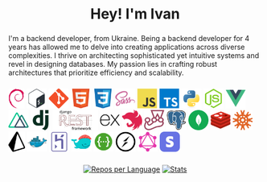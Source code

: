 <h1 align="center">Hey! I'm Ivan </h1>

###
<div align="left">
<p> I'm a backend developer, from Ukraine. 
Being a backend developer for 4 years has allowed me to delve into creating applications across diverse complexities. 
I thrive on architecting sophisticated yet intuitive systems and revel in designing databases. 
My passion lies in crafting robust architectures that prioritize efficiency and scalability.
</p>
</div>

###

<div align="left">
  <img src="https://raw.githubusercontent.com/mebius01/mebius01/main/img/debian.png" height="40" alt="debian" />
  <img src="https://raw.githubusercontent.com/mebius01/mebius01/main/img/bash.svg" height="40" alt="bash"/> 
  <img src="https://raw.githubusercontent.com/mebius01/mebius01/main/img/git.svg" height="40" alt="git" />
  <img src="https://raw.githubusercontent.com/mebius01/mebius01/main/img/html.svg" height="40" alt="html" /> 
  <img src="https://raw.githubusercontent.com/mebius01/mebius01/main/img/css.svg" height="40" alt="css" /> 
  <img src="https://raw.githubusercontent.com/mebius01/mebius01/main/img/sass.svg" height="40" alt="sass" /> 
  <img src="https://raw.githubusercontent.com/mebius01/mebius01/main/img/js.svg" height="40" alt="js" /> 
  <img src="https://raw.githubusercontent.com/mebius01/mebius01/main/img/ts.svg" height="40" alt="ts" /> 
  <img src="https://raw.githubusercontent.com/mebius01/mebius01/main/img/python.svg" height="40" alt="python" /> 
  <img src="https://raw.githubusercontent.com/mebius01/mebius01/main/img/node.svg" height="40" alt="nodejs" /> 
  <img src="https://raw.githubusercontent.com/mebius01/mebius01/main/img/vue.svg" height="40" alt="vuejs" /> 
  <img src="https://raw.githubusercontent.com/mebius01/mebius01/main/img/nuxt.svg" height="40" alt="nuxtjs" /> 
  <img src="https://raw.githubusercontent.com/mebius01/mebius01/main/img/django.svg" height="40" alt="django" /> 
  <img src="https://raw.githubusercontent.com/mebius01/mebius01/main/img/drf.png" height="40" alt="django rest framework"/>
  <img src="https://raw.githubusercontent.com/mebius01/mebius01/main/img/express.svg" height="40" alt="express" /> 
  <img src="https://raw.githubusercontent.com/mebius01/mebius01/main/img/nest.svg" height="40" alt="nestjs" /> 
  <img src="https://raw.githubusercontent.com/mebius01/mebius01/main/img/jest.svg" height="40" alt="jest" /> 
  <img src="https://raw.githubusercontent.com/mebius01/mebius01/main/img/pg.svg" height="40" alt="postgres" /> 
  <img src="https://raw.githubusercontent.com/mebius01/mebius01/main/img/mongodb.svg" height="40" alt="mongodb" />
  <img src="https://raw.githubusercontent.com/mebius01/mebius01/main/img/redis.svg" height="40" alt="redis" /> 
  <img src="https://raw.githubusercontent.com/mebius01/mebius01/main/img/knex.png" height="40" alt="knex" /> 
  <img src="https://raw.githubusercontent.com/mebius01/mebius01/main/img/prisma.png" height="40" alt="prisma" />
  <img src="https://raw.githubusercontent.com/mebius01/mebius01/main/img/docker.svg" height="40" alt="docker" /> 
  <img src="https://raw.githubusercontent.com/mebius01/mebius01/main/img/heroku.svg" height="40" alt="heroku" /> 
  <img src="https://raw.githubusercontent.com/mebius01/mebius01/main/img/dokku.png" height="40" alt="dokku" />
  <img src="https://raw.githubusercontent.com/mebius01/mebius01/main/img/swagger.png" height="40" alt="swagger" />
  <img src="https://raw.githubusercontent.com/mebius01/mebius01/main/img/socketio.png" height="40" alt="websocket" />
  <img src="https://raw.githubusercontent.com/mebius01/mebius01/main/img/graphql.png" height="40" alt="graphql" />
  <img src="https://raw.githubusercontent.com/mebius01/mebius01/main/img/stripe.webp" height="40" alt="stripe" />
</div>

###

<div align="center">

[![Repos per Language](http://github-profile-summary-cards.vercel.app/api/cards/repos-per-language?username=mebius01&theme=default)](http://github.com/mebius01) [![Stats](http://github-profile-summary-cards.vercel.app/api/cards/stats?username=mebius01&theme=default)](http://github.com/mebius01)

</div>

